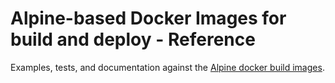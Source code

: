 # Alpine-based Docker Images for build and deploy - Reference

Examples, tests, and documentation against the [Alpine docker build images](https://gitlab.com/cssl/NetChris/public/build/docker/alpine/image).
